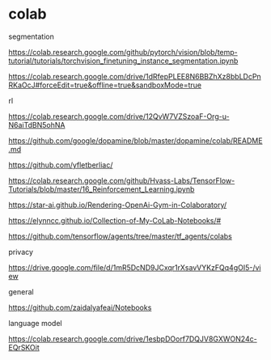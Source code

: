 # colab

segmentation

https://colab.research.google.com/github/pytorch/vision/blob/temp-tutorial/tutorials/torchvision_finetuning_instance_segmentation.ipynb

https://colab.research.google.com/drive/1dRfepPLEE8N6BBZhXz8bbLDcPnRKaOcJ#forceEdit=true&offline=true&sandboxMode=true

rl

https://colab.research.google.com/drive/12QvW7VZSzoaF-Org-u-N6aiTdBN5ohNA

https://github.com/google/dopamine/blob/master/dopamine/colab/README.md

https://github.com/yfletberliac/

https://colab.research.google.com/github/Hvass-Labs/TensorFlow-Tutorials/blob/master/16_Reinforcement_Learning.ipynb

https://star-ai.github.io/Rendering-OpenAi-Gym-in-Colaboratory/

https://elynncc.github.io/Collection-of-My-CoLab-Notebooks/#

https://github.com/tensorflow/agents/tree/master/tf_agents/colabs

privacy

https://drive.google.com/file/d/1mR5DcND9JCxqr1rXsavVYKzFQq4gOI5-/view

general

https://github.com/zaidalyafeai/Notebooks

language model

https://colab.research.google.com/drive/1esbpDOorf7DQJV8GXWON24c-EQrSKOit
